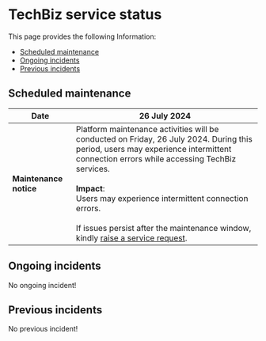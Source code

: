 # TechBiz service status

This page provides the following Information:
- [Scheduled maintenance](#scheduled-maintenance)
- [Ongoing incidents](#ongoing-incidents)
- [Previous incidents](#previous-incidents)

## Scheduled maintenance

| Date            | 26 July 2024                      |
|-----------------|-----------------------------------|
| **Maintenance notice** | Platform maintenance activities will be conducted on Friday, 26 July 2024. During this period, users may experience intermittent connection errors while accessing TechBiz services.<br><br>**Impact**:<br/>Users may experience intermittent connection errors.<br><br> If issues persist after the maintenance window, kindly [raise a service request](http://go.gov.sg/techbiz-sr). |


## Ongoing incidents

No ongoing incident!

## Previous incidents

No previous incident!
